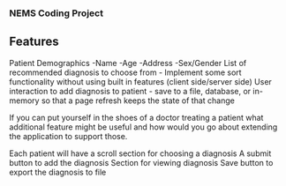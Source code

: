 ### NEMS Coding Project

## Features
Patient Demographics
    -Name
    -Age
    -Address
    -Sex/Gender
List of recommended diagnosis to choose from
    - Implement some sort functionality without using built in features (client side/server side)
User interaction to add diagnosis to patient
    - save to a file, database, or in-memory so that a page refresh keeps the state of that change

 If you can put yourself in the shoes of a doctor treating a patient what additional feature might be useful and how would you go about extending the application to support those.

 Each patient will have a scroll section for choosing a diagnosis
 A submit button to add the diagnosis
 Section for viewing diagnosis
 Save button to export the diagnosis to file
